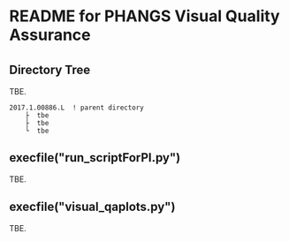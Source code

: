 # README for PHANGS Visual Quality Assurance  
## Directory Tree　　
TBE.  

```  
2017.1.00886.L  ! parent directory
    ├  tbe
    ├  tbe
    └  tbe
```  

## execfile("run_scriptForPI.py")  
TBE.  

## execfile("visual_qaplots.py")
TBE.  

